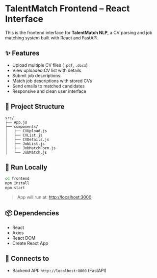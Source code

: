 # TalentMatch Frontend – React Interface

This is the frontend interface for **TalentMatch NLP**, a CV parsing and job matching system built with React and FastAPI.

## ✨ Features

- Upload multiple CV files (`.pdf`, `.docx`)
- View uploaded CV list with details
- Submit job descriptions
- Match job descriptions with stored CVs
- Send emails to matched candidates
- Responsive and clean user interface

## 📁 Project Structure

```
src/
├── App.js
├── components/
│   ├── CVUpload.js
│   ├── CVList.js
│   ├── CVDetails.js
│   ├── JobList.js
│   ├── JobMatchForm.js
│   └── JobMatch.js
```

## 🚀 Run Locally

```bash
cd frontend
npm install
npm start
```

> App will run at: [http://localhost:3000](http://localhost:3000)

## 📦 Dependencies

- React
- Axios
- React DOM
- Create React App

## 🔗 Connects to

- Backend API: `http://localhost:8000` (FastAPI)






